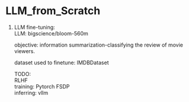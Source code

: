# LLM_from_Scratch

1. LLM fine-tuning:  
   LLM: bigscience/bloom-560m  
   
   objective: information summarization-classifying the review of movie viewers.  
   
   dataset used to finetune: IMDBDataset

   
   TODO:  
   RLHF  
   training: Pytorch FSDP  
   inferring: vllm  


